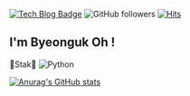 [![Tech Blog Badge](http://img.shields.io/badge/-Tech%20blog-black?style=flat-square&logo=github&link=https://zzsza.github.io/)](https://zzsza.github.io/)
![GitHub followers](https://img.shields.io/github/followers/ohby00?style=social)
[![Hits](https://hits.seeyoufarm.com/api/count/incr/badge.svg?url=https%3A%2F%2Fgithub.com%2Fohby00&count_bg=%2379C83D&title_bg=%23555555&icon=mailchimp.svg&icon_color=%23E7E7E7&title=hits&edge_flat=false)](https://hits.seeyoufarm.com)
## I'm Byeonguk Oh ! 
🐹Stak🐹
<img alt="Python" src ="https://img.shields.io/badge/Python-3776AB.svg?&style=for-the-badge&logo=Python&logoColor=white"/>
 
[![Anurag's GitHub stats](https://github-readme-stats.vercel.app/api?username=ohby00)](https://github.com/anuraghazra/github-readme-stats)
